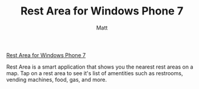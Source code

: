 ﻿---
layout: post
title: Rest Area for Windows Phone 7
author: Matt
permalink: /2011/12/rest-area-for-windows-phone-7/
categories:
  - Projects
tags:
  - windowsphone
format: link
---

[Rest Area for Windows Phone 7][1]

 [1]: http://www.windowsphone.com/en-us/apps/56ed3cb5-37f9-480b-bf8d-ded098947e2a

Rest Area is a smart application that shows you the nearest rest areas on a map. Tap on a rest area to see it's list of amentities such as restrooms, vending machines, food, gas, and more.